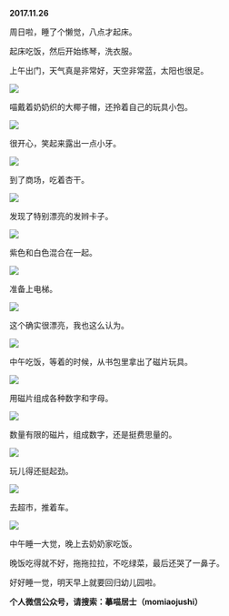 
          
            
**2017.11.26**

周日啦，睡了个懒觉，八点才起床。

起床吃饭，然后开始练琴，洗衣服。

上午出门，天气真是非常好，天空非常蓝，太阳也很足。




![](img/51001-e5900742be4b143d.jpg)




喵戴着奶奶织的大椰子帽，还拎着自己的玩具小包。




![](img/51001-1f5339e4df2bb3fa.jpg)




很开心，笑起来露出一点小牙。




![](img/51001-a1f93938ec0bf03a.jpg)




到了商场，吃着杏干。




![](img/51001-c82bc9862d9d3406.jpg)




发现了特别漂亮的发辫卡子。




![](img/51001-5035abad5784b17c.jpg)




紫色和白色混合在一起。




![](img/51001-681ac00d53cbb789.jpg)




准备上电梯。




![](img/51001-d24c1146ea412a8c.jpg)




这个确实很漂亮，我也这么认为。




![](img/51001-81bc46a32149fd38.jpg)




中午吃饭，等着的时候，从书包里拿出了磁片玩具。




![](img/51001-d33dbb310cd94697.jpg)




用磁片组成各种数字和字母。




![](img/51001-596c08695697b492.jpg)




数量有限的磁片，组成数字，还是挺费思量的。




![](img/51001-96236c0428ed78f0.jpg)




玩儿得还挺起劲。




![](img/51001-8fac28037ed234f1.jpg)




去超市，推着车。




![](img/51001-a67640f276dc108c.jpg)




中午睡一大觉，晚上去奶奶家吃饭。

晚饭吃得就不好，拖拖拉拉，不吃绿菜，最后还哭了一鼻子。

好好睡一觉，明天早上就要回归幼儿园啦。


**个人微信公众号，请搜索：摹喵居士（momiaojushi）**

          
        